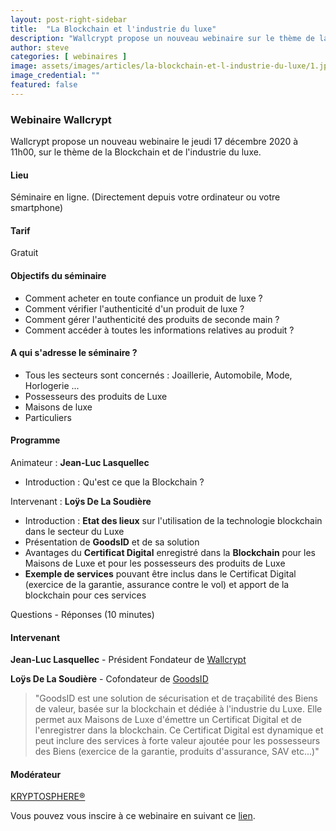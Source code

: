 ```yaml
---
layout: post-right-sidebar
title:  "La Blockchain et l'industrie du luxe"
description: "Wallcrypt propose un nouveau webinaire sur le thème de la Blockchain et de l'industrie du luxe."
author: steve
categories: [ webinaires ]
image: assets/images/articles/la-blockchain-et-l-industrie-du-luxe/1.jpg
image_credential: "" 
featured: false
---
```


### Webinaire Wallcrypt

Wallcrypt propose un nouveau webinaire le jeudi 17 décembre 2020 à 11h00, sur le thème de la Blockchain et de l'industrie du luxe.

#### Lieu

Séminaire en ligne. (Directement depuis votre ordinateur ou votre smartphone)

#### Tarif

Gratuit

#### Objectifs du séminaire

- Comment acheter en toute confiance un produit de luxe ?
- Comment vérifier l'authenticité d'un produit de luxe ?
- Comment gérer l'authenticité des produits de seconde main ?
- Comment accéder à toutes les informations relatives au produit ?


#### A qui s'adresse le séminaire ?

- Tous les secteurs sont concernés : Joaillerie, Automobile, Mode, Horlogerie ...
- Possesseurs des produits de Luxe
- Maisons de luxe
- Particuliers

#### Programme

Animateur : **Jean-Luc Lasquellec**

- Introduction : Qu'est ce que la Blockchain ?

Intervenant : **Loÿs De La Soudière**

- Introduction : **Etat des lieux** sur l'utilisation de la technologie blockchain dans le secteur du Luxe
- Présentation de **GoodsID** et de sa solution
- Avantages du **Certificat Digital** enregistré dans la **Blockchain** pour les Maisons de Luxe et pour les possesseurs des produits de Luxe
- **Exemple de services** pouvant être inclus dans le Certificat Digital (exercice de la garantie, assurance contre le vol) et apport de la blockchain pour ces services

Questions - Réponses (10 minutes)

#### Intervenant

**Jean-Luc Lasquellec** - Président Fondateur de [Wallcrypt](https://wallcrypt.com/)

**Loÿs De La Soudière** - Cofondateur de [GoodsID](https://goodsid.io/) 

> "GoodsID est une solution de sécurisation et de traçabilité des Biens de valeur, basée sur la blockchain et dédiée à l'industrie du Luxe. Elle permet aux Maisons de Luxe d'émettre un Certificat Digital et de l'enregistrer dans la blockchain. Ce Certificat Digital est dynamique et peut inclure des services à forte valeur ajoutée pour les possesseurs des Biens (exercice de la garantie, produits d'assurance, SAV etc...)"

#### Modérateur

[KRYPTOSPHERE®](https://kryptosphere.org/)

Vous pouvez vous inscire à ce webinaire en suivant ce [lien](https://app.livestorm.co/wallcrypt/blockchain-industrie-du-luxe).